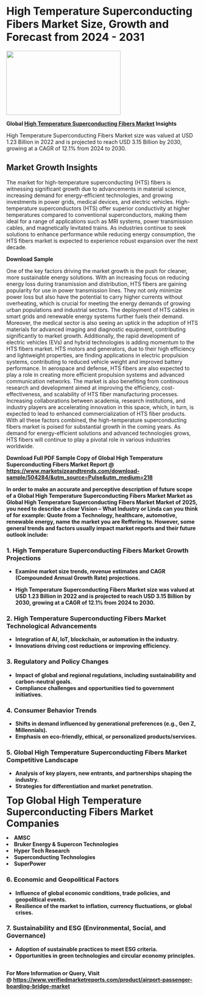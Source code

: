 <H1>High Temperature Superconducting Fibers Market Size, Growth and Forecast from 2024 - 2031</H1><img class="aligncenter size-medium wp-image-584254" src="https://thirdeyenews.in/wp-content/uploads/2024/09/Global-Market-Research-300x168.jpeg" alt="" width="300" height="168" /><p><strong>Global&nbsp;<a href="https://www.marketsizeandtrends.com/download-sample/504284/&amp;utm_source=Pulse&amp;utm_medium=218">High Temperature Superconducting Fibers Market</a> Insights</strong></p><p>High Temperature Superconducting Fibers Market size was valued at USD 1.23 Billion in 2022 and is projected to reach USD 3.15 Billion by 2030, growing at a CAGR of 12.1% from 2024 to 2030.</p><p><h2>Market Growth Insights</h2> <p>The market for high-temperature superconducting (HTS) fibers is witnessing significant growth due to advancements in material science, increasing demand for energy-efficient technologies, and growing investments in power grids, medical devices, and electric vehicles. High-temperature superconductors (HTS) offer superior conductivity at higher temperatures compared to conventional superconductors, making them ideal for a range of applications such as MRI systems, power transmission cables, and magnetically levitated trains. As industries continue to seek solutions to enhance performance while reducing energy consumption, the HTS fibers market is expected to experience robust expansion over the next decade.</p> <p><strong>Download Sample</strong></p> <p>One of the key factors driving the market growth is the push for cleaner, more sustainable energy solutions. With an increasing focus on reducing energy loss during transmission and distribution, HTS fibers are gaining popularity for use in power transmission lines. They not only minimize power loss but also have the potential to carry higher currents without overheating, which is crucial for meeting the energy demands of growing urban populations and industrial sectors. The deployment of HTS cables in smart grids and renewable energy systems further fuels their demand. Moreover, the medical sector is also seeing an uptick in the adoption of HTS materials for advanced imaging and diagnostic equipment, contributing significantly to market growth. Additionally, the rapid development of electric vehicles (EVs) and hybrid technologies is adding momentum to the HTS fibers market. HTS motors and generators, due to their high efficiency and lightweight properties, are finding applications in electric propulsion systems, contributing to reduced vehicle weight and improved battery performance. In aerospace and defense, HTS fibers are also expected to play a role in creating more efficient propulsion systems and advanced communication networks. The market is also benefiting from continuous research and development aimed at improving the efficiency, cost-effectiveness, and scalability of HTS fiber manufacturing processes. Increasing collaborations between academia, research institutions, and industry players are accelerating innovation in this space, which, in turn, is expected to lead to enhanced commercialization of HTS fiber products. With all these factors combined, the high-temperature superconducting fibers market is poised for substantial growth in the coming years. As demand for energy-efficient solutions and advanced technologies grows, HTS fibers will continue to play a pivotal role in various industries worldwide.</p> <p><strong></p><p><span class=""><strong>Download Full PDF Sample Copy of Global High Temperature Superconducting Fibers Market Report</strong> @ <a href="https://www.marketsizeandtrends.com/download-sample/504284/&amp;utm_source=Pulse&amp;utm_medium=218" target="_blank">https://www.marketsizeandtrends.com/download-sample/504284/&amp;utm_source=Pulse&amp;utm_medium=218</a></span></p><p>In order to make an accurate and perceptive description of future scope of a Global&nbsp;High Temperature Superconducting Fibers Market Market as Global&nbsp;High Temperature Superconducting Fibers Market Market of 2025, you need to describe a clear Vision &ndash; What Industry or Linda can you think of for example: Quote from a Technology, healthcare, automotive, renewable energy, name the market you are Reffering to. However, some general trends and factors usually impact market reports and their future outlook include:</p><h3>1.&nbsp;<strong>High Temperature Superconducting Fibers Market Growth Projections</strong></h3><ul><li>Examine market size trends, revenue estimates and CAGR (Compounded Annual Growth Rate) projections.</li><li><p>High Temperature Superconducting Fibers Market size was valued at USD 1.23 Billion in 2022 and is projected to reach USD 3.15 Billion by 2030, growing at a CAGR of 12.1% from 2024 to 2030.</p></li></ul><h3>2.&nbsp;<strong>High Temperature Superconducting Fibers Market Technological Advancements</strong></h3><ul><li>Integration of AI, IoT, blockchain, or automation in the industry.</li><li>Innovations driving cost reductions or improving efficiency.</li></ul><h3>3.&nbsp;<strong>Regulatory and Policy Changes</strong></h3><ul><li>Impact of global and regional regulations, including sustainability and carbon-neutral goals.</li><li>Compliance challenges and opportunities tied to government initiatives.</li></ul><h3>4.&nbsp;<strong>Consumer Behavior Trends</strong></h3><ul><li>Shifts in demand influenced by generational preferences (e.g., Gen Z, Millennials).</li><li>Emphasis on eco-friendly, ethical, or personalized products/services.</li></ul><h3>5.&nbsp;<strong>Global High Temperature Superconducting Fibers Market Competitive Landscape</strong></h3><ul><li>Analysis of key players, new entrants, and partnerships shaping the industry.</li><li>Strategies for differentiation and market penetration.</li></ul><p data-pm-slice="1 1 []"><span style="color: inherit; font-family: inherit; font-size: 25px;">Top Global High Temperature Superconducting Fibers Market Companies</span></p><div class="" data-test-id=""><p><li>AMSC</li><li> Bruker Energy & Supercon Technologies</li><li> Hyper Tech Research</li><li> Superconducting Technologies</li><li> SuperPower</li></p></div><h3>6.&nbsp;<strong>Economic and Geopolitical Factors</strong></h3><ul><li>Influence of global economic conditions, trade policies, and geopolitical events.</li><li>Resilience of the market to inflation, currency fluctuations, or global crises.</li></ul><h3>7.&nbsp;<strong>Sustainability and ESG (Environmental, Social, and Governance)</strong></h3><ul><li>Adoption of sustainable practices to meet ESG criteria.</li><li>Opportunities in green technologies and circular economy principles.</li></ul><h2><strong style="font-size: 14px;">For More Information or Query, Visit @&nbsp;</strong><a style="background-color: #ffffff; font-size: 14px;" href="https://www.marketsizeandtrends.com/report/high-temperature-superconducting-fibers-market/" target="_blank">https://www.verifiedmarketreports.com/product/airport-passenger-boarding-bridge-market</a></h2>
